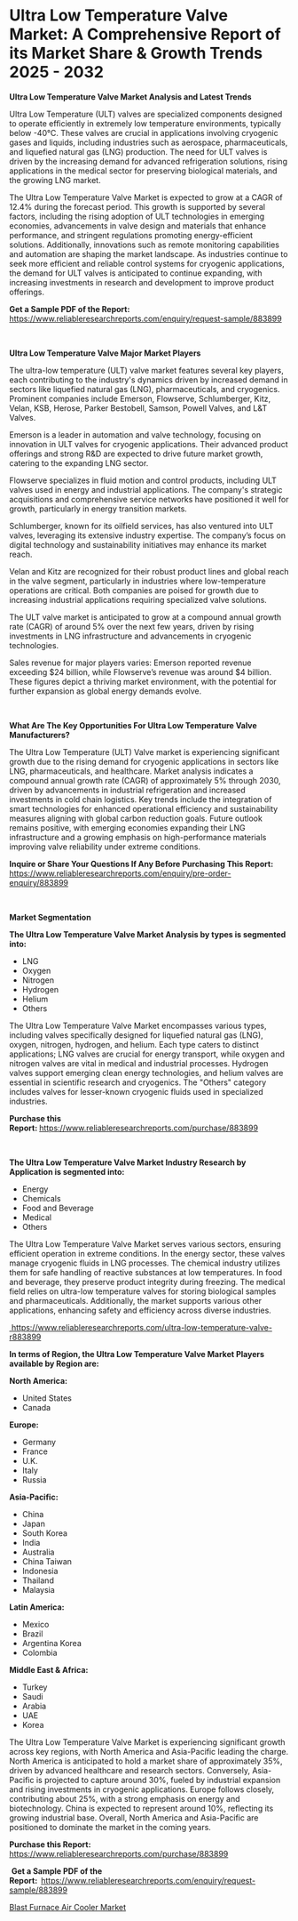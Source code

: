 <p><h1>Ultra Low Temperature Valve Market: A Comprehensive Report of its Market Share & Growth Trends 2025 - 2032</h1></p><p><strong>Ultra Low Temperature Valve Market Analysis and Latest Trends</strong></p>
<p><p>Ultra Low Temperature (ULT) valves are specialized components designed to operate efficiently in extremely low temperature environments, typically below -40°C. These valves are crucial in applications involving cryogenic gases and liquids, including industries such as aerospace, pharmaceuticals, and liquefied natural gas (LNG) production. The need for ULT valves is driven by the increasing demand for advanced refrigeration solutions, rising applications in the medical sector for preserving biological materials, and the growing LNG market.</p><p>The Ultra Low Temperature Valve Market is expected to grow at a CAGR of 12.4% during the forecast period. This growth is supported by several factors, including the rising adoption of ULT technologies in emerging economies, advancements in valve design and materials that enhance performance, and stringent regulations promoting energy-efficient solutions. Additionally, innovations such as remote monitoring capabilities and automation are shaping the market landscape. As industries continue to seek more efficient and reliable control systems for cryogenic applications, the demand for ULT valves is anticipated to continue expanding, with increasing investments in research and development to improve product offerings.</p></p>
<p><strong>Get a Sample PDF of the Report:&nbsp;</strong> <a href="https://www.reliableresearchreports.com/enquiry/request-sample/883899?utm_campaign=117&utm_medium=2&utm_source=Github&utm_content=ia&utm_term=24022025&utm_id=ultra-low-temperature-valve">https://www.reliableresearchreports.com/enquiry/request-sample/883899</a></p>
<p>&nbsp;</p>
<p><strong>Ultra Low Temperature Valve Major Market Players</strong></p>
<p><p>The ultra-low temperature (ULT) valve market features several key players, each contributing to the industry's dynamics driven by increased demand in sectors like liquefied natural gas (LNG), pharmaceuticals, and cryogenics. Prominent companies include Emerson, Flowserve, Schlumberger, Kitz, Velan, KSB, Herose, Parker Bestobell, Samson, Powell Valves, and L&T Valves.</p><p>Emerson is a leader in automation and valve technology, focusing on innovation in ULT valves for cryogenic applications. Their advanced product offerings and strong R&D are expected to drive future market growth, catering to the expanding LNG sector.</p><p>Flowserve specializes in fluid motion and control products, including ULT valves used in energy and industrial applications. The company's strategic acquisitions and comprehensive service networks have positioned it well for growth, particularly in energy transition markets.</p><p>Schlumberger, known for its oilfield services, has also ventured into ULT valves, leveraging its extensive industry expertise. The company’s focus on digital technology and sustainability initiatives may enhance its market reach.</p><p>Velan and Kitz are recognized for their robust product lines and global reach in the valve segment, particularly in industries where low-temperature operations are critical. Both companies are poised for growth due to increasing industrial applications requiring specialized valve solutions.</p><p>The ULT valve market is anticipated to grow at a compound annual growth rate (CAGR) of around 5% over the next few years, driven by rising investments in LNG infrastructure and advancements in cryogenic technologies. </p><p>Sales revenue for major players varies: Emerson reported revenue exceeding $24 billion, while Flowserve’s revenue was around $4 billion. These figures depict a thriving market environment, with the potential for further expansion as global energy demands evolve.</p></p>
<p>&nbsp;</p>
<p><strong>What Are The Key Opportunities For Ultra Low Temperature Valve Manufacturers?</strong></p>
<p><p>The Ultra Low Temperature (ULT) Valve market is experiencing significant growth due to the rising demand for cryogenic applications in sectors like LNG, pharmaceuticals, and healthcare. Market analysis indicates a compound annual growth rate (CAGR) of approximately 5% through 2030, driven by advancements in industrial refrigeration and increased investments in cold chain logistics. Key trends include the integration of smart technologies for enhanced operational efficiency and sustainability measures aligning with global carbon reduction goals. Future outlook remains positive, with emerging economies expanding their LNG infrastructure and a growing emphasis on high-performance materials improving valve reliability under extreme conditions.</p></p>
<p><strong>Inquire or Share Your Questions If Any Before Purchasing This Report:</strong> <a href="https://www.reliableresearchreports.com/enquiry/pre-order-enquiry/883899?utm_campaign=117&utm_medium=2&utm_source=Github&utm_content=ia&utm_term=24022025&utm_id=ultra-low-temperature-valve">https://www.reliableresearchreports.com/enquiry/pre-order-enquiry/883899</a></p>
<p>&nbsp;</p>
<p><strong>Market Segmentation</strong></p>
<p><strong>The Ultra Low Temperature Valve Market Analysis by types is segmented into:</strong></p>
<p><ul><li>LNG</li><li>Oxygen</li><li>Nitrogen</li><li>Hydrogen</li><li>Helium</li><li>Others</li></ul></p>
<p><p>The Ultra Low Temperature Valve Market encompasses various types, including valves specifically designed for liquefied natural gas (LNG), oxygen, nitrogen, hydrogen, and helium. Each type caters to distinct applications; LNG valves are crucial for energy transport, while oxygen and nitrogen valves are vital in medical and industrial processes. Hydrogen valves support emerging clean energy technologies, and helium valves are essential in scientific research and cryogenics. The "Others" category includes valves for lesser-known cryogenic fluids used in specialized industries.</p></p>
<p><strong>Purchase this Report:&nbsp;</strong><a href="https://www.reliableresearchreports.com/purchase/883899?utm_campaign=117&utm_medium=2&utm_source=Github&utm_content=ia&utm_term=24022025&utm_id=ultra-low-temperature-valve">https://www.reliableresearchreports.com/purchase/883899</a></p>
<p>&nbsp;</p>
<p><strong>The Ultra Low Temperature Valve Market Industry Research by Application is segmented into:</strong></p>
<p><ul><li>Energy</li><li>Chemicals</li><li>Food and Beverage</li><li>Medical</li><li>Others</li></ul></p>
<p><p>The Ultra Low Temperature Valve Market serves various sectors, ensuring efficient operation in extreme conditions. In the energy sector, these valves manage cryogenic fluids in LNG processes. The chemical industry utilizes them for safe handling of reactive substances at low temperatures. In food and beverage, they preserve product integrity during freezing. The medical field relies on ultra-low temperature valves for storing biological samples and pharmaceuticals. Additionally, the market supports various other applications, enhancing safety and efficiency across diverse industries.</p></p>
<p><a href="https://www.reliableresearchreports.com/ultra-low-temperature-valve-r883899?utm_campaign=117&utm_medium=2&utm_source=Github&utm_content=ia&utm_term=24022025&utm_id=ultra-low-temperature-valve">&nbsp;https://www.reliableresearchreports.com/ultra-low-temperature-valve-r883899</a></p>
<p><strong>In terms of Region, the Ultra Low Temperature Valve Market Players available by Region are:</strong></p>
<p>
    <p> <strong> North America: </strong>
        <ul>
            <li>United States</li>
            <li>Canada</li>
        </ul>
        </p> 
    <p> <strong> Europe: </strong>
        <ul>
            <li>Germany</li>
            <li>France</li>
            <li>U.K.</li>
            <li>Italy</li>
            <li>Russia</li>
        </ul>
        </p> 
    <p> <strong> Asia-Pacific: </strong>
        <ul>
            <li>China</li>
            <li>Japan</li>
            <li>South Korea</li>
            <li>India</li>
            <li>Australia</li>
            <li>China Taiwan</li>
            <li>Indonesia</li>
            <li>Thailand</li>
            <li>Malaysia</li>
        </ul>
        </p> 
    <p> <strong> Latin America: </strong>
        <ul>
            <li>Mexico</li>
            <li>Brazil</li>
            <li>Argentina Korea</li>
            <li>Colombia</li>
        </ul>
        </p> 
    <p> <strong> Middle East & Africa: </strong>
        <ul>
            <li>Turkey</li>
            <li>Saudi</li>
            <li>Arabia</li>
            <li>UAE</li>
            <li>Korea</li>
        </ul>
    </p>
    </p>
<p><p>The Ultra Low Temperature Valve Market is experiencing significant growth across key regions, with North America and Asia-Pacific leading the charge. North America is anticipated to hold a market share of approximately 35%, driven by advanced healthcare and research sectors. Conversely, Asia-Pacific is projected to capture around 30%, fueled by industrial expansion and rising investments in cryogenic applications. Europe follows closely, contributing about 25%, with a strong emphasis on energy and biotechnology. China is expected to represent around 10%, reflecting its growing industrial base. Overall, North America and Asia-Pacific are positioned to dominate the market in the coming years.</p></p>
<p><strong>Purchase this Report: </strong><a href="https://www.reliableresearchreports.com/purchase/883899?utm_campaign=117&utm_medium=2&utm_source=Github&utm_content=ia&utm_term=24022025&utm_id=ultra-low-temperature-valve">https://www.reliableresearchreports.com/purchase/883899</a></p>
<p>&nbsp;<strong>Get a Sample PDF of the Report:&nbsp;&nbsp;</strong><a href="https://www.reliableresearchreports.com/enquiry/request-sample/883899?utm_campaign=117&utm_medium=2&utm_source=Github&utm_content=ia&utm_term=24022025&utm_id=ultra-low-temperature-valve">https://www.reliableresearchreports.com/enquiry/request-sample/883899</a></p>
<p><strong></strong></p>
<p><p><a href="https://github.com/guneycigdem35/Market-Research-Report-List-5/blob/main/blast-furnace-air-cooler-market.md?utm_campaign=117&utm_medium=2&utm_source=Github&utm_content=ia&utm_term=24022025&utm_id=ultra-low-temperature-valve">Blast Furnace Air Cooler Market</a></p></p>